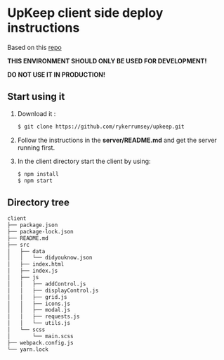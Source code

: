 # UpKeep client side deploy instructions

Based on this [repo](https://github.com/nanoninja/docker-nginx-php-mongo)

**THIS ENVIRONMENT SHOULD ONLY BE USED FOR DEVELOPMENT!**

**DO NOT USE IT IN PRODUCTION!**

## Start using it

1. Download it :

    ```sh
    $ git clone https://github.com/rykerrumsey/upkeep.git
    ```

2. Follow the instructions in the **server/README.md** and get the server running first.

3. In the client directory start the client by using:

    ```sh
    $ npm install
    $ npm start
    ```

## Directory tree

```sh
client
├── package.json
├── package-lock.json
├── README.md
├── src
│   ├── data
│   │   └── didyouknow.json
│   ├── index.html
│   ├── index.js
│   ├── js
│   │   ├── addControl.js
│   │   ├── displayControl.js
│   │   ├── grid.js
│   │   ├── icons.js
│   │   ├── modal.js
│   │   ├── requests.js
│   │   └── utils.js
│   └── scss
│       └── main.scss
├── webpack.config.js
└── yarn.lock
```

